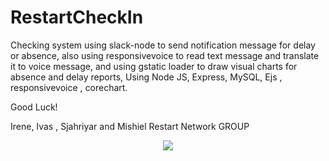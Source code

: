 # RestartCheckIn


Checking system using slack-node to send notification message for delay or absence, also using responsivevoice to read text message and translate it to voice message, and using gstatic loader to draw visual charts for absence and delay reports, Using Node JS, Express, MySQL, Ejs , responsivevoice , corechart.

Good Luck!


Irene, Ivas , Sjahriyar and  Mishiel Restart Network GROUP

<p align="center">
  <img src="https://github.com/misheil/Checking_System/tree/master/public/img/main.gif"/>
</p>